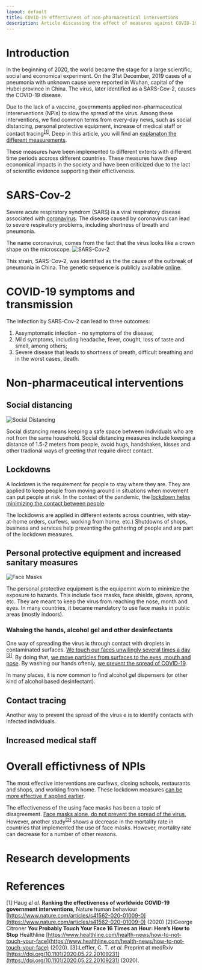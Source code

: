 ```yaml
---
layout: default
title: COVID-19 effectivness of non-pharmaceutical interventions
description: Article discussing the effect of measures against COVID-19.
---
```


# Introduction

In the beginning of 2020, the world became the stage for a large scientific, social and economical experiment.
On the 31st December, 2019 cases of a pneumonia with unknown cause were reported in Wuhan, capital of the Hubei province in China. The virus, later identified as a SARS-Cov-2, causes the COVID-19 disease.

Due to the lack of a vaccine, governments applied non-pharmaceutical intererventions (NPIs) to slow the spread of the virus. Among these interventions, we find common terms from every-day news, such as social distancing, personal protective equipment, increase of medical staff or contact tracing<sup>[[1]](#haug2020)</sup>. Deep in this article, you will find an [explanaton the different measurements](#non-pharmaceutical-interventions).

These measures have been implemented to different extents with different time periods accross different countries. These measures have deep economical impacts in the society and have been criticized due to the lact of scientific evidence supporting their effictiveness.

# SARS-Cov-2

Severe acute respiratory syndrom (SARS) is a viral respiratory disease associated with [coronavirus](https://www.hopkinsmedicine.org/health/conditions-and-diseases/coronavirus). The disease caused by coronavirus can lead to severe respiratory problems, including shortness of breath and pneumonia.


The name coronavirus, comes from the fact that the virus looks like a crown shape on the microscope.
![SARS-Cov-2](https://upload.wikimedia.org/wikipedia/commons/thumb/a/a7/Novel_Coronavirus_SARS-CoV-2_%2849557550781%29.jpg/320px-Novel_Coronavirus_SARS-CoV-2_%2849557550781%29.jpg)

This strain, SARS-Cov-2, was identified as the the cause of the outbreak of pneumonia in China. The genetic sequence is publicly available [online](https://www.ncbi.nlm.nih.gov/sars-cov-2/).

# COVID-19 symptoms and transmission

The infection by SARS-Cov-2 can lead to three outcomes:
1. Assymptomatic infection - no symptoms of the disease;
2. Mild symptoms, including headache, fever, cought, loss of taste and smell, among others;
3. Severe disease that leads to shortness of breath, difficult breathing and in the worst cases, death.

# Non-pharmaceutical interventions

## Social distancing

![Social Distancing](https://cdn.pixabay.com/photo/2020/04/17/10/09/social-distancing-5054110_640.jpg)

Social distancing means keeping a safe space between individuals who are not from the same household. Social distancing measures include keeping a distance of 1.5-2 meters from people, avoid hugs, handshakes, kisses and other tradional ways of greeting that require direct contact.

## Lockdowns

A lockdown is the requirement for people to stay where they are. They are applied to keep people from moving around in situations when movement can put people at risk. In the context of the pandemic, the [lockdown helps minimizing the contact between people](http://socratrees.wiki/statement/details/1284).

The lockdowns are applied in different extents across countries, with stay-at-home orders, curfews, working from home, etc.) Shutdowns of shops, business and services help preventing the gathering of people and are part of the lockdown measures.

## Personal protective equipment and increased sanitary measures

![Face Masks](https://cdn.pixabay.com/photo/2020/07/26/08/43/mouth-nose-protection-5438829_640.png)


The personal protective equipment is the equipemnt worn to minimize the exposure to hazards. This include face masks, face shields, gloves, aprons, etc. They are meant to keep the virus from reaching the nose, month and eyes. In many countries, it became mandatory to use face masks in public areas (mostly indoors).

### Wahsing the hands, alcohol gel and other desinfectants

One way of spreading the virus is through contact with droplets in contaminated surfaces. [We touch our faces unwilingly several times a day](http://socratrees.wiki/statement/details/1334) <sup>[[2]](#healthline-face)</sup>. By doing that, [we move particles from surfaces to the eyes, mouth and nose](http://socratrees.wiki/statement/details/1333). By washing our hands oftenly, [we prevent the spread of COVID-19](http://socratrees.wiki/statement/details/331).

In many places, it is now common to find alcohol gel dispensers (or other kind of alcohol based desinfectant).

## Contact tracing

Another way to prevent the spread of the virus e is to identify contacts with infected individuals.

## Increased medical staff

# Overall effictivness of NPIs

The most effective interventions are curfews, closing schools, restaurants and shops, and working from home. These lockdown measures [can be more effective if applied earlier](http://socratrees.wiki/statement/details/1283).

The effectiveness of the using face masks has been a topic of disagreement. [Face masks alone, do not prevent the spread of the virus.](https://socratrees.azurewebsites.net/statement/details/1330) However, another study<sup>[[2]](#leffler)</sup> shows a decrease in the mortality rate in countries that implemented the use of face masks. However, mortality rate can decrease for a number of other reasons.

# Research developments


# References
<a name="haug2020">[1]</a>:Haug *el al.* **Ranking the effectiveness of worldwide COVID-19 government interventions**, Nature human behaviour [https://www.nature.com/articles/s41562-020-01009-0](https://www.nature.com/articles/s41562-020-01009-0) (2020)
<a name="healthline-face">[2]</a>:George Citroner **You Probably Touch Your Face 16 Times an Hour: Here’s How to Stop** Healthline [https://www.healthline.com/health-news/how-to-not-touch-your-face](https://www.healthline.com/health-news/how-to-not-touch-your-face) (2020).
<a name="leffler">[3]</a>:Leffler, C. T. *et al.* Preprint at medRxiv [https://doi.org/10.1101/2020.05.22.20109231](https://doi.org/10.1101/2020.05.22.20109231) (2020).

